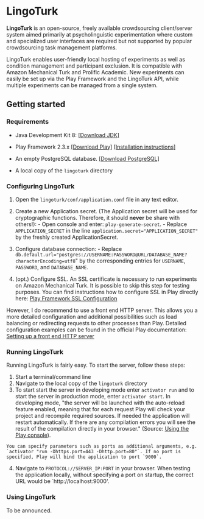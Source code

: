 # LingoTurk

  **LingoTurk** is an open-source, freely available crowdsourcing
  client/server system aimed primarily at psycholinguistic
  experimentation where custom and specialized user interfaces are
  required but not supported by popular crowdsourcing task management
  platforms.
  
  LingoTurk enables user-friendly local hosting of
  experiments as well as condition management and participant
  exclusion. It is compatible with Amazon Mechanical Turk and Prolific
  Academic.  New experiments can easily be set up via the Play
  Framework and the LingoTurk API, while multiple experiments can be
  managed from a single system.
  
## Getting started
  
### Requirements

  - Java Development Kit 8: [[Download JDK]](http://www.oracle.com/technetwork/java/javase/downloads/jdk8-downloads-2133151.html "JDK 8")
  
  - Play Framework 2.3.x [[Download Play]](https://downloads.typesafe.com/typesafe-activator/1.3.7/typesafe-activator-1.3.7-minimal.zip "Play Framework 2.3.x") [[Installation instructions]](https://www.playframework.com/documentation/2.3.x/Installing "Play Installation instructions")
  
  - An empty PostgreSQL database. [[Download PostgreSQL]](http://www.postgresql.org/download/ "PostgreSQL")
  
  - A local copy of the `lingoturk` directory
  
  
### Configuring LingoTurk

   1. Open the `lingoturk/conf/application.conf` file in any text editor.
   
   2. Create a new Application secret. (The Application secret will be used for cryptographic functions. Therefore, it should **never** be share with others!):
   	- Open console and enter: `play-generate-secret`.
  	- Replace `APPLICATION_SECRET` in the line `application.secret="APPLICATION_SECRET"` by the freshly created ApplicationSecret.
 
   3. Configure database connection:
   	- Replace `db.default.url="postgres://USERNAME:PASSWORD@URL/DATABASE_NAME?characterEncoding=utf8`" by the corresponding entries for `USERNAME`, `PASSWORD`, and `DATABASE_NAME`.
    
   4. (opt.) Configure SSL. An SSL certificate is necessary to run experiments on Amazon Mechanical Turk. It is possible to skip this step for testing purposes. You can find instructions how to configure SSL in Play directly here: [Play Framework SSL Configuration](https://www.playframework.com/documentation/2.3.x/ConfiguringHttps "Play Framework SSL Configuration")
   
   However, I do recommend to use a front end HTTP server. This allows you a more detailed configuration and additional possibilities such as load balancing or redirecting requests to other processes than Play. Detailed configuration examples can be found in the official Play documentation: [Setting up a front end HTTP server](https://playframework.com/documentation/2.3.x/HTTPServer "Setting up a front end HTTP server") 

### Running LingoTurk

   Running LingoTurk is fairly easy. To start the server, follow these steps:
   1. Start a terminal/command line
   2. Navigate to the local copy of the `lingoturk` directory
   3. To start start the server in developing mode enter `activator run` and to start the server in production mode, enter `activator start`. In developing mode, "the server will be launched with the auto-reload feature enabled, meaning that for each request Play will check your project and recompile required sources. If needed the application will restart automatically. If there are any compilation errors you will see the result of the compilation directly in your browser." (Source: [Using the Play console](https://www.playframework.com/documentation/2.3.x/PlayConsole "Using the Play console")).
   
   	You can specify parameters such as ports as additional arguments, e.g. `activator "run -Dhttps.port=443 -Dhttp.port=80"`. If no port is specified, Play will bind the application to port `9000`.
   4. Navigate to `PROTOCOL://SERVER_IP:PORT` in your browser. When testing the application locally, without specifying a port on startup, the correct URL would be `http://localhost:9000'.
   
### Using LingoTurk

   To be announced.

